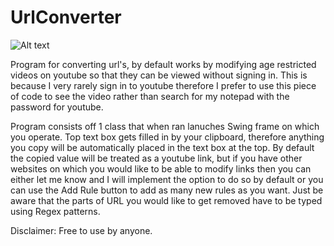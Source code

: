 # UrlConverter

![Alt text](/../master/URLConverterPromo.png?raw=true "YouTube Url Converter")

Program for converting url's, by default works by modifying age restricted videos on youtube so that they can be viewed without signing in. This is because I very rarely sign in to youtube therefore I prefer to use this piece of code to see the video rather than search for my notepad with the password for youtube.

Program consists off 1 class that when ran lanuches Swing frame on which you operate.
Top text box gets filled in by your clipboard, therefore anything you copy will be automatically placed in the text box at the top. By default the copied value will be treated as a youtube link, but if you have other websites on which you would like to be able to modify links then you can either let me know and I will implement the option to do so by default or you can use the Add Rule button to add as many new rules as you want. Just be aware that the parts of URL you would like to get removed have to be typed using Regex patterns.

Disclaimer: Free to use by anyone.
